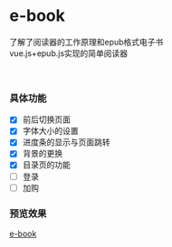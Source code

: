 # e-book
了解了阅读器的工作原理和epub格式电子书<br>
vue.js+epub.js实现的简单阅读器
<br><br><br>
### 具体功能
- [x] 前后切换页面
- [x] 字体大小的设置
- [x] 进度条的显示与页面跳转
- [x] 背景的更换
- [x] 目录页的功能
- [ ] 登录
- [ ] 加购

### 预览效果
[e-book](http://maoyaoya.github.io/index)<br>


